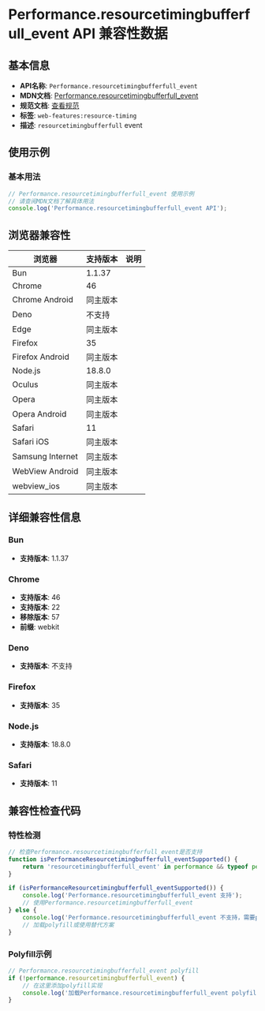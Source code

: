 # Performance.resourcetimingbufferfull_event API 兼容性数据

## 基本信息

- **API名称**: `Performance.resourcetimingbufferfull_event`
- **MDN文档**: [Performance.resourcetimingbufferfull_event](https://developer.mozilla.org/docs/Web/API/Performance/resourcetimingbufferfull_event)
- **规范文档**: [查看规范](https://w3c.github.io/resource-timing/#dom-performance-onresourcetimingbufferfull)
- **标签**: `web-features:resource-timing`
- **描述**: `resourcetimingbufferfull` event

## 使用示例

### 基本用法

```javascript
// Performance.resourcetimingbufferfull_event 使用示例
// 请查阅MDN文档了解具体用法
console.log('Performance.resourcetimingbufferfull_event API');
```

## 浏览器兼容性

| 浏览器 | 支持版本 | 说明 |
|--------|----------|------|
| Bun | 1.1.37 |  |
| Chrome | 46 |  |
| Chrome Android | 同主版本 |  |
| Deno | 不支持 |  |
| Edge | 同主版本 |  |
| Firefox | 35 |  |
| Firefox Android | 同主版本 |  |
| Node.js | 18.8.0 |  |
| Oculus | 同主版本 |  |
| Opera | 同主版本 |  |
| Opera Android | 同主版本 |  |
| Safari | 11 |  |
| Safari iOS | 同主版本 |  |
| Samsung Internet | 同主版本 |  |
| WebView Android | 同主版本 |  |
| webview_ios | 同主版本 |  |

## 详细兼容性信息

### Bun

- **支持版本**: 1.1.37

### Chrome

- **支持版本**: 46
- **支持版本**: 22
- **移除版本**: 57
- **前缀**: webkit

### Deno

- **支持版本**: 不支持

### Firefox

- **支持版本**: 35

### Node.js

- **支持版本**: 18.8.0

### Safari

- **支持版本**: 11

## 兼容性检查代码

### 特性检测

```javascript
// 检查Performance.resourcetimingbufferfull_event是否支持
function isPerformanceResourcetimingbufferfull_eventSupported() {
    return 'resourcetimingbufferfull_event' in performance && typeof performance.resourcetimingbufferfull_event === 'function';
}

if (isPerformanceResourcetimingbufferfull_eventSupported()) {
    console.log('Performance.resourcetimingbufferfull_event 支持');
    // 使用Performance.resourcetimingbufferfull_event
} else {
    console.log('Performance.resourcetimingbufferfull_event 不支持，需要polyfill');
    // 加载polyfill或使用替代方案
}
```

### Polyfill示例

```javascript
// Performance.resourcetimingbufferfull_event polyfill
if (!performance.resourcetimingbufferfull_event) {
    // 在这里添加polyfill实现
    console.log('加载Performance.resourcetimingbufferfull_event polyfill');
}
```

